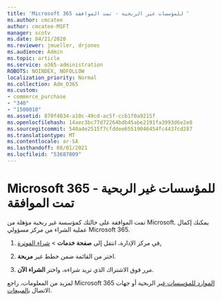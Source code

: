 ```yaml
---
title: 'Microsoft 365 للمؤسسات غير الربحية - تمت الموافقة '
ms.author: cmcatee
author: cmcatee-MSFT
manager: scotv
ms.date: 04/21/2020
ms.reviewer: jmueller, drjones
ms.audience: Admin
ms.topic: article
ms.service: o365-administration
ROBOTS: NOINDEX, NOFOLLOW
localization_priority: Normal
ms.collection: Adm_O365
ms.custom:
- commerce_purchase
- "340"
- "1500010"
ms.assetid: 870f4834-a10c-49cd-ac5f-ccb1f0a9215f
ms.openlocfilehash: 14aec3bc77d72264bdb45abe2191fa3993d6e2e8
ms.sourcegitcommit: 540a4e2515f7cfddee65519046454fc4437cd287
ms.translationtype: MT
ms.contentlocale: ar-SA
ms.lasthandoff: 08/01/2021
ms.locfileid: "53687809"
---
```

# <a name="microsoft-365-for-nonprofits---approved"></a>Microsoft 365 للمؤسسات غير الربحية - تمت الموافقة

تمت الموافقة على حالتك كمؤسسة غير ربحية مؤهلة من Microsoft. يمكنك إكمال عملية الشراء من مركز مسؤولي Microsoft 365.

1. في مركز الإدارة، انتقل إلى **صفحة خدمات** \> [شراء الفوترة.](https://go.microsoft.com/fwlink/p/?linkid=868433)

2. اختر من القائمة ضمن خطط غير **مربحة**.

3. مرر فوق الاشتراك الذي تريد شراءه، واختر **الشراء الآن**.

لمزيد من المعلومات، راجع Microsoft 365 [الموارد للمؤسسات غير](https://www.microsoft.com/nonprofits/microsoft-365) الربحية أو جهات الاتصال [بالمبيعات](https://www.microsoft.com/nonprofits/contact-us).
